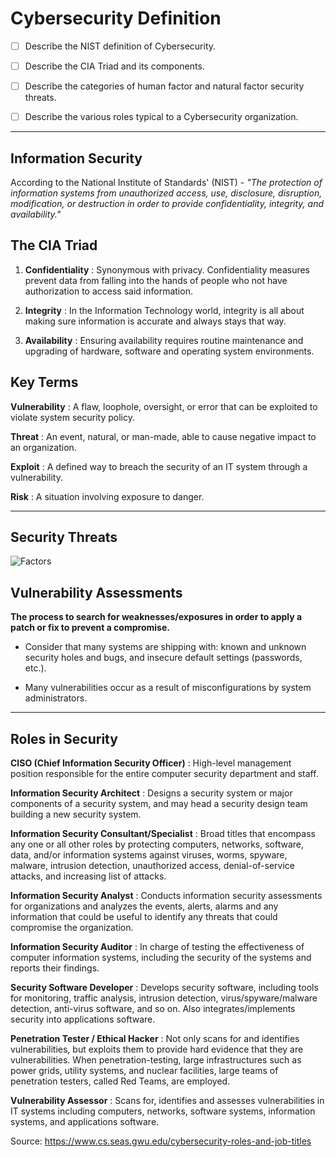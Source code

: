 
# Cybersecurity Definition

- [ ] Describe the NIST definition of Cybersecurity.
- [ ] Describe the CIA Triad and its components.

- [ ] Describe the categories of human factor and natural factor security threats.

- [ ] Describe the various roles typical to a Cybersecurity organization.

---

## Information Security

According to the National Institute of Standards' (NIST) - *"The protection of information systems from unauthorized access, use, disclosure, disruption, modification, or destruction in order to provide confidentiality, integrity, and availability."*

## The CIA Triad

1. **Confidentiality**
: Synonymous with privacy. Confidentiality measures prevent data from falling into the hands of people who not have authorization to access said information.

2. **Integrity**
: In the Information Technology world, integrity is all about making sure information is accurate and always stays that way.

3. **Availability**
: Ensuring availability requires routine maintenance and upgrading of hardware, software and operating system environments.

## Key Terms

**Vulnerability**
: A flaw, loophole, oversight, or error that can be exploited to violate system security policy.

**Threat**
: An event, natural, or man-made, able to cause negative impact to an organization.

**Exploit**
: A defined way to breach the security of an IT system through a vulnerability.

**Risk**
: A situation involving exposure to danger.

---

## Security Threats

![Factors](https://ptgmedia.pearsoncmg.com/images/chap3_078973446x/elementLinks/03fig03.jpg)

## Vulnerability Assessments

**The process to search for weaknesses/exposures in order to apply a patch or fix to prevent a compromise.**

- Consider that many systems are shipping with: known and unknown security holes and bugs, and insecure default settings (passwords, etc.).

- Many vulnerabilities occur as a result of misconfigurations by system administrators.

---

## Roles in Security

**CISO (Chief Information Security Officer)**
: High-level management position responsible for the entire computer security department and staff.
  
**Information Security Architect**
: Designs a security system or major components of a security system, and may head a security design team building a new security system.

**Information Security Consultant/Specialist**
: Broad titles that encompass any one or all other roles by protecting computers, networks, software, data, and/or information systems against viruses, worms, spyware, malware, intrusion detection, unauthorized access, denial-of-service attacks, and increasing list of attacks.

**Information Security Analyst**
: Conducts information security assessments for organizations and analyzes the events, alerts, alarms and any information that could be useful to identify any threats that could compromise the organization.

**Information Security Auditor**
: In charge of testing the effectiveness of computer information systems, including the security of the systems and reports their findings.

**Security Software Developer**
: Develops security software, including tools for monitoring, traffic analysis, intrusion detection, virus/spyware/malware detection, anti-virus software, and so on. Also integrates/implements security into applications software.

**Penetration Tester / Ethical Hacker**
: Not only scans for and identifies vulnerabilities, but exploits them to provide hard evidence that they are vulnerabilities. When penetration-testing, large infrastructures such as power grids, utility systems, and nuclear facilities, large teams of penetration testers, called Red Teams, are employed.

**Vulnerability Assessor**
: Scans for, identifies and assesses vulnerabilities in IT systems including computers, networks, software systems, information systems, and applications software.

Source: <https://www.cs.seas.gwu.edu/cybersecurity-roles-and-job-titles>

